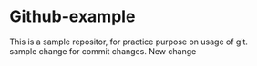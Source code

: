 # Github-example
This is a sample repositor, for practice purpose on usage of git.
<br>
sample change for commit changes. 
New change 
